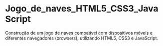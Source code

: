 # Jogo_de_naves_HTML5_CSS3_JavaScript
Construção de um jogo de naves compatível com dispositivos móveis e diferentes navegadores (browsers), utilizando HTML5, CSS3 e JavaScript.
